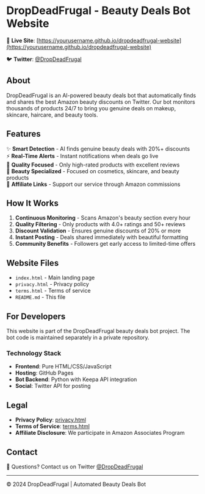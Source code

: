 # DropDeadFrugal - Beauty Deals Bot Website

🌟 **Live Site**: [https://yourusername.github.io/dropdeadfrugal-website](https://yourusername.github.io/dropdeadfrugal-website)

🐦 **Twitter**: [@DropDeadFrugal](https://twitter.com/DropDeadFrugal)

## About

DropDeadFrugal is an AI-powered beauty deals bot that automatically finds and shares the best Amazon beauty discounts on Twitter. Our bot monitors thousands of products 24/7 to bring you genuine deals on makeup, skincare, haircare, and beauty tools.

## Features

✨ **Smart Detection** - AI finds genuine beauty deals with 20%+ discounts  
⚡ **Real-Time Alerts** - Instant notifications when deals go live  
💎 **Quality Focused** - Only high-rated products with excellent reviews  
🎯 **Beauty Specialized** - Focused on cosmetics, skincare, and beauty products  
🔗 **Affiliate Links** - Support our service through Amazon commissions  

## How It Works

1. **Continuous Monitoring** - Scans Amazon's beauty section every hour
2. **Quality Filtering** - Only products with 4.0+ ratings and 50+ reviews
3. **Discount Validation** - Ensures genuine discounts of 20% or more
4. **Instant Posting** - Deals shared immediately with beautiful formatting
5. **Community Benefits** - Followers get early access to limited-time offers

## Website Files

- `index.html` - Main landing page
- `privacy.html` - Privacy policy
- `terms.html` - Terms of service
- `README.md` - This file

## For Developers

This website is part of the DropDeadFrugal beauty deals bot project. The bot code is maintained separately in a private repository.

### Technology Stack
- **Frontend**: Pure HTML/CSS/JavaScript
- **Hosting**: GitHub Pages
- **Bot Backend**: Python with Keepa API integration
- **Social**: Twitter API for posting

## Legal

- **Privacy Policy**: [privacy.html](privacy.html)
- **Terms of Service**: [terms.html](terms.html)
- **Affiliate Disclosure**: We participate in Amazon Associates Program

## Contact

📧 Questions? Contact us on Twitter [@DropDeadFrugal](https://twitter.com/DropDeadFrugal)

---

© 2024 DropDeadFrugal | Automated Beauty Deals Bot
